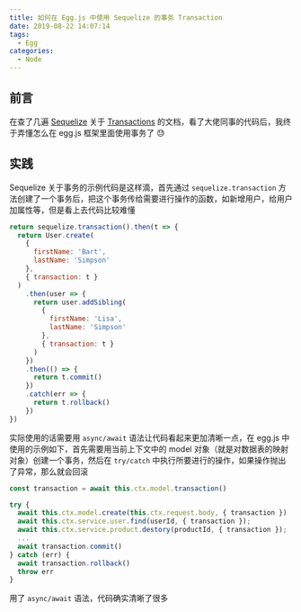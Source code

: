 ```yaml
---
title: 如何在 Egg.js 中使用 Sequelize 的事务 Transaction
date: 2019-08-22 14:07:14
tags:
  - Egg
categories:
  - Node
---
```


## 前言

在查了几遍 [Sequelize](https://sequelize.org/) 关于 [Transactions](https://sequelize.org/master/manual/transactions.html) 的文档，看了大佬同事的代码后，我终于弄懂怎么在 egg.js 框架里面使用事务了 😓

## 实践

Sequelize 关于事务的示例代码是这样滴，首先通过 `sequelize.transaction` 方法创建了一个事务后，把这个事务传给需要进行操作的函数，如新增用户，给用户加属性等，但是看上去代码比较难懂

```js
return sequelize.transaction().then(t => {
  return User.create(
    {
      firstName: 'Bart',
      lastName: 'Simpson'
    },
    { transaction: t }
  )
    .then(user => {
      return user.addSibling(
        {
          firstName: 'Lisa',
          lastName: 'Simpson'
        },
        { transaction: t }
      )
    })
    .then(() => {
      return t.commit()
    })
    .catch(err => {
      return t.rollback()
    })
})
```

实际使用的话需要用 `async/await` 语法让代码看起来更加清晰一点，在 egg.js 中使用的示例如下，首先需要用当前上下文中的 model 对象（就是对数据表的映射对象）创建一个事务，然后在 `try/catch` 中执行所要进行的操作，如果操作抛出了异常，那么就会回滚

```js
const transaction = await this.ctx.model.transaction()

try {
  await this.ctx.model.create(this.ctx.request.body, { transaction })
  await this.ctx.service.user.find(userId, { transaction });
  await this.ctx.service.product.destory(productId, { transaction });
  ...
  await transaction.commit()
} catch (err) {
  await transaction.rollback()
  throw err
}
```

用了 `async/await` 语法，代码确实清晰了很多
